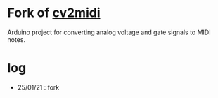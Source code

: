 # Fork of [cv2midi](https://github.com/Chysn/cv2midi)
Arduino project for converting analog voltage and gate signals to MIDI notes.

# log 
- 25/01/21 : fork
